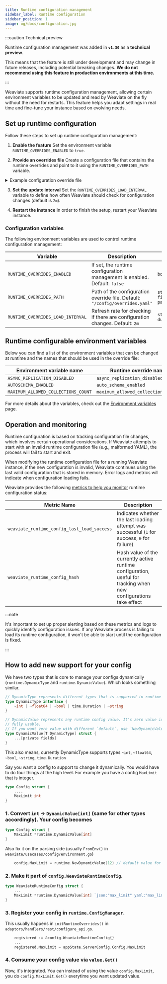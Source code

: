 ```yaml
---
title: Runtime configuration management
sidebar_label: Runtime configuration
sidebar_position: 1
image: og/docs/configuration.jpg
---
```


:::caution Technical preview

Runtime configuration management was added in **`v1.30`** as a **technical preview**.
<br/>

This means that the feature is still under development and may change in future releases, including potential breaking changes.
**We do not recommend using this feature in production environments at this time.**

:::

Weaviate supports runtime configuration management, allowing certain environment variables to be updated and read by Weaviate on the fly without the need for restarts. This feature helps you adapt settings in real time and fine-tune your instance based on evolving needs.

## Set up runtime configuration

Follow these steps to set up runtime configuration management:

1. **Enable the feature**
   Set the environment variable `RUNTIME_OVERRIDES_ENABLED` to `true`.

2. **Provide an overrides file**
   Create a configuration file that contains the runtime overrides and point to it using the `RUNTIME_OVERRIDES_PATH` variable.

<details>
  <summary>Example configuration override file</summary>

```yaml title="overrides.yaml"
maximum_allowed_collections_count: 8
auto_schema_enabled: true
async_replication_disabled: false
```

</details>

3. **Set the update interval**
   Set the `RUNTIME_OVERRIDES_LOAD_INTERVAL` variable to define how often Weaviate should check for configuration changes (default is `2m`).

4. **Restart the instance**
   In order to finish the setup, restart your Weaviate instance.

### Configuration variables

The following environment variables are used to control runtime configuration management:

| Variable                          | Description                                                                  | Type                 |
| --------------------------------- | ---------------------------------------------------------------------------- | -------------------- |
| `RUNTIME_OVERRIDES_ENABLED`       | If set, the runtime configuration management is enabled. Default: `false`    | `boolean`            |
| `RUNTIME_OVERRIDES_PATH`          | Path of the configuration override file. Default: `"/config/overrides.yaml"` | `string - file path` |
| `RUNTIME_OVERRIDES_LOAD_INTERVAL` | Refresh rate for checking if there are configuration changes. Default: `2m`  | `string - duration`  |

## Runtime configurable environment variables

Below you can find a list of the environment variables that can be changed at runtime and the names that should be used in the override file:

| Environment variable name           | Runtime override name               |
| ----------------------------------- | ----------------------------------- |
| `ASYNC_REPLICATION_DISABLED`        | `async_replication_disabled`        |
| `AUTOSCHEMA_ENABLED`                | `auto_schema_enabled`               |
| `MAXIMUM_ALLOWED_COLLECTIONS_COUNT` | `maximum_allowed_collections_count` |

For more details about the variables, check out the [Environment variables](./index.md) page.

## Operation and monitoring

Runtime configuration is based on tracking configuration file changes, which involves certain operational considerations.
If Weaviate attempts to start with an invalid runtime configuration file (e.g., malformed YAML), the process will fail to start and exit.

When modifying the runtime configuration file for a running Weaviate instance, if the new configuration is invalid, Weaviate continues using the last valid configuration that is stored in memory. Error logs and metrics will indicate when configuration loading fails.

Weaviate provides the following [metrics to help you monitor](../../configuration/monitoring.md) runtime configuration status:

| Metric Name                                 | Description                                                                                                       |
| ------------------------------------------- | ----------------------------------------------------------------------------------------------------------------- |
| `weaviate_runtime_config_last_load_success` | Indicates whether the last loading attempt was successful (`1` for success, `0` for failure)                      |
| `weaviate_runtime_config_hash`              | Hash value of the currently active runtime configuration, useful for tracking when new configurations take effect |

:::note

It's important to set up proper alerting based on these metrics and logs to quickly identify configuration issues. If any Weaviate process is failing to load its runtime configuration, it won't be able to start until the configuration is fixed.

:::

## How to add new support for your config

We have two types that is core to manage your configs dynamically (`runtime.DynamicType` and `runtime.DynamicValue`). Which looks something similar.

```go
// DynamicType represents different types that is supported in runtime configs
type DynamicType interface {
	~int | ~float64 | ~bool | time.Duration | ~string
}

// DynamicValue represents any runtime config value. It's zero value is
// fully usable.
// If you want zero value with different `default`, use `NewDynamicValue` constructor.
type DynamicValue[T DynamicType] struct {
	...[private fields]
}

```
This also means, currently DynamicType supports types `~int`, `~float64`, `~bool`, `~string`, `time.Duration`

Say you want a config to support to change it dynamically. You would have to do four things at the high level. For example you have a config `MaxLimit` that is integer.

```go
type Config struct {
	....
	MaxLimit int
}
```

### 1. Convert `int` -> `DynamicValue[int]` (same for other types accordingly). Your config becomes

```go
type Config struct {
	MaxLimit *runtime.DynamicValue[int]
}
```

Also fix it on the parsing side (usually `FromEnv()` in `weaviate/usecases/config/environment.go`)
```go
	config.MaxLimit = runtime.NewDynamicValue(12) // default value for your config is `12`
```

### 2. Make it part of `config.WeaviateRuntimeConfig`.
```go
type WeaviateRuntimeConfig struct {
	...
	MaxLimit *runtime.DynamicValue[int] `json:"max_limit" yaml:"max_limit"`
}
```

### 3. Register your config in `runtime.ConfigManager`.

This usually happens in `initRuntimeOverrides()` in `adaptors/handlers/rest/configure_api.go`.
```go
	registered := &config.WeaviateRuntimeConfig{}
	...
	registered.MaxLimit = appState.ServerConfig.Config.MaxLimit

```

### 4. Consume your config value via `value.Get()`

Now, it's integrated. You can instead of using the value `config.MaxLimit`, you do `config.MaxLimit.Get()` everytime you want updated value.
